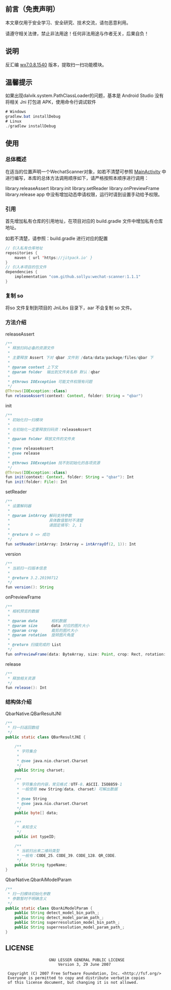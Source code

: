 ## 前言（免责声明）

本文章仅用于安全学习、安全研究、技术交流，请勿恶意利用。

请遵守相关法律，禁止非法用途！任何非法用途与作者无关，后果自负！

## 说明

反汇编 [wx7.0.8.1540](https://www.wandoujia.com/apps/596157/history_v1540) 版本，提取扫一扫功能模块。

## 温馨提示

如果出现dalvik.system.PathClassLoader的问题，基本是 Android Studio 没有将相关 Jni 打包进 APK，使用命令行调试软件
```java
# Windows
gradlew.bat installDebug
# Linux
./gradlew installDebug
```

## 使用

### 总体概述
在适当的位置声明一个WechatScanner对象，如若不清楚可参照 [MainActivity](./app/src/main/java/com/tencent/qbar/sample/MainActivity.kt) 中进行编写，本库的总体方法调用顺序如下，请严格按照本顺序进行调用：

library.releaseAssert
library.init
library.setReader
library.onPreviewFrame
library.release
app 中没有增加动态申请权限，运行时请到设置手动给予权限。

### 引用 
首先增加私有仓库的引用地址，在项目对应的 build.gradle 文件中增加私有仓库地址。

如若不清楚，请参照：build.gradle 进行对应的配置
```java
// 引入私有仓库地址
repositories {
    maven { url 'https://jitpack.io' }
}
// 引入本项目的包文件
dependencies {
    implementation "com.github.sollyu:wechat-scanner:1.1.1"
}
```

### 复制 so

将so 文件复制到项目的 JniLibs 目录下，aar 不会复制 so 文件。

### 方法介绍
releaseAssert
```java
/**
 * 释放扫码必备的资源文件
 *
 * 主要释放 Assert 下对 qbar 文件到 /data/data/package/files/qbar 下
 *
 * @param context 上下文
 * @param folder  输出到文件夹名称 默认：qbar
 *
 * @throws IOException 可能文件权限有问题
 */
@Throws(IOException::class)
fun releaseAssert(context: Context, folder: String = "qbar")
```

init
```java
/**
 * 初始化扫一扫模块
 *
 * 在初始化一定要释放扫码资：releaseAssert
 *
 * @param folder 释放文件的文件夹
 *
 * @see releaseAssert
 * @see release
 *
 * @throws IOException 找不到初始化的各项资源
 */
@Throws(IOException::class)
fun init(context: Context, folder: String = "qbar"): Int
fun init(folder: File): Int
```

setReader
```java
/**
 * 设置解码器
 *
 * @param intArray 解码支持参数
 *                 具体数值暂时不清楚
 *                 请固定填写: 2, 1
 *
 * @return 0 => 成功
 */
fun setReader(intArray: IntArray = intArrayOf(2, 1)): Int
```

version
```java
/**
 * 当前扫一扫版本信息
 *
 * @return 3.2.20190712
 */
fun version(): String
```

onPreviewFrame
```java
/**
 * 相机预览的数据
 *
 * @param data      相机数据
 * @param size      data 对应的图片大小
 * @param crop      裁剪的图片大小
 * @param rotation  旋转图片角度
 *
 * @return 扫描完成的 List
 */
fun onPreviewFrame(data: ByteArray, size: Point, crop: Rect, rotation: Int): List<QbarNative.QBarResultJNI>
```

release
```java
/**
 * 释放相关资源
 */
fun release(): Int
```

### 结构体介绍
QbarNative.QBarResultJNI
```java
/**
 * 扫一扫返回数组
 */
public static class QBarResultJNI {

    /**
     * 字符集合
     *
     * @see java.nio.charset.Charset
     */
    public String charset;

    /**
     * 字符集合的内容，常见格式：UTF-8、ASCII、ISO8859-1
     * 一般使用 new String(data, charset) 可解出数据
     *
     * @see String
     * @see java.nio.charset.Charset
     */
    public byte[] data;

    /**
     * 未知含义
     */
    public int typeID;

    /**
     * 当前扫出来二维码类型
     * 一般有：CODE_25、CODE_39、CODE_128、QR_CODE、
     */
    public String typeName;
}
```

QbarNative.QbarAiModelParam
```java
/**
 * 扫一扫模块初始化参数
 * 参数暂时不明确含义
 */
public static class QbarAiModelParam {
    public String detect_model_bin_path_;
    public String detect_model_param_path_;
    public String superresolution_model_bin_path_;
    public String superresolution_model_param_path_;
}
```

## LICENSE

```
                   GNU LESSER GENERAL PUBLIC LICENSE
                       Version 3, 29 June 2007

 Copyright (C) 2007 Free Software Foundation, Inc. <http://fsf.org/>
 Everyone is permitted to copy and distribute verbatim copies
 of this license document, but changing it is not allowed.
```
